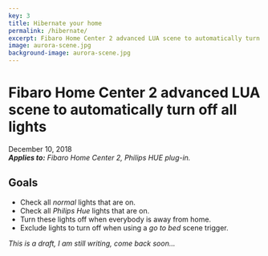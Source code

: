 ```yaml
---
key: 3
title: Hibernate your home
permalink: /hibernate/
excerpt: Fibaro Home Center 2 advanced LUA scene to automatically turn off all lights
image: aurora-scene.jpg
background-image: aurora-scene.jpg
---
```


# Fibaro Home Center 2 advanced LUA scene to automatically turn off all lights

December 10, 2018  
_**Applies to:** Fibaro Home Center 2, Philips HUE plug-in._

## Goals

* Check all _normal_ lights that are on.
* Check all _Philips Hue_ lights that are on.
* Turn these lights off when everybody is away from home.
* Exclude lights to turn off when using a _go to bed_ scene trigger.

_This is a draft, I am still writing, come back soon..._ 